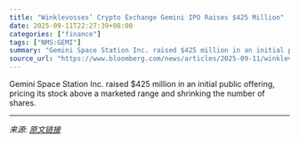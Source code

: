 ```yaml
---
title: "Winklevosses’ Crypto Exchange Gemini IPO Raises $425 Million"
date: 2025-09-11T22:27:39+08:00
categories: ["finance"]
tags: ["NMS:GEMI"]
summary: "Gemini Space Station Inc. raised $425 million in an initial public offering, pricing its stock above a marketed range and shrinking the number of shares."
source_url: "https://www.bloomberg.com/news/articles/2025-09-11/winklevosses-crypto-exchange-gemini-raises-425-million-in-ipo"
---
```


Gemini Space Station Inc. raised $425 million in an initial public offering, pricing its stock above a marketed range and shrinking the number of shares.

---

*来源: [原文链接](https://www.bloomberg.com/news/articles/2025-09-11/winklevosses-crypto-exchange-gemini-raises-425-million-in-ipo)*
